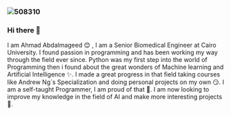 ### ![508310](508310.jpg)

### Hi there 👋

I am Ahmad Abdalmageed :blush: , I am a Senior Biomedical Engineer at Cairo University. I found passion in programming and has been working my way through the field ever since. Python was my first step into the world of Programming then i found about the great wonders of Machine learning and Artificial Intelligence :sparkles:. I made a great progress in that field taking courses like Andrew Ng`s Specialization and doing personal projects on my own :smirk:. I am a self-taught Programmer, I am proud of that :muscle:. I am now looking to improve my knowledge in the field of AI and make more interesting projects :raised_hands:.   

<!--
**Ahmad-Abdalmageed/Ahmad-Abdalmageed** is a ✨ _special_ ✨ repository because its `README.md` (this file) appears on your GitHub profile.

Here are some ideas to get you started:

- 🔭 I’m currently working on ...
- 🌱 I’m currently learning ...
- 👯 I’m looking to collaborate on ...
- 🤔 I’m looking for help with ...
- 💬 Ask me about ...
- 📫 How to reach me: ...
- 😄 Pronouns: ...
- ⚡ Fun fact: ...
-->

